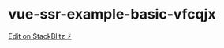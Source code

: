 # vue-ssr-example-basic-vfcqjx

[Edit on StackBlitz ⚡️](https://stackblitz.com/edit/vue-ssr-example-basic-vfcqjx)